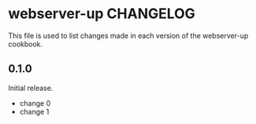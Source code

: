 # webserver-up CHANGELOG

This file is used to list changes made in each version of the webserver-up cookbook.

## 0.1.0

Initial release.

- change 0
- change 1
